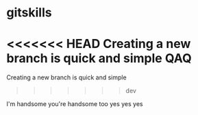 # gitskills
<<<<<<< HEAD
Creating a new branch is quick and simple QAQ
=======
Creating a new branch is quick and simple
>>>>>>> dev

I'm handsome
you're handsome too
yes yes yes